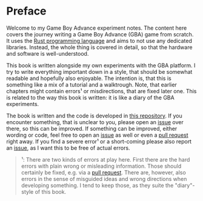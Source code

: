 # Preface

Welcome to my Game Boy Advance experiment notes.
The content here covers the journey writing a Game Boy Advance (GBA) game from scratch.
It uses the [Rust programming language][rust] and aims to not use any dedicated libraries.
Instead, the whole thing is covered in detail, so that the hardware and software is well-understood.

This book is written alongside my own experiments with the GBA platform.
I try to write everything important down in a style, that should be somewhat readable and hopefully also enjoyable.
The intention is, that this is something like a mix of a tutorial and a walktrough.
Note, that earlier chapters might contain errors¹ or misdirections, that are fixed later one.
This is related to the way this book is written: it is like a diary of the GBA experiments.

The book is written and the code is developed in [this repository](https://github.com/jfrimmel/gba-experiments).
If you encounter something, that is unclear to you, please open an [issue] over there, so this can be improved.
If something can be improved, either wording or code, feel free to open an [issue] as well or even a [pull request] right away.
If you find a severe error¹ or a short-coming please also report an [issue], as I want this to be free of actual errors.

[rust]: https://rust-lang.org
[issue]: https://github.com/jfrimmel/gba-experiments/issues/new
[pull request]: https://github.com/jfrimmel/gba-experiments/compare

> ¹: There are two kinds of errors at play here.
> First there are the hard errors with plain wrong or misleading information.
> Those should certainly be fixed, e.g. via a [pull request].
> There are, however, also errors in the sense of misguided ideas and wrong directions when developing something.
> I tend to keep those, as they suite the "diary"-style of this book.
